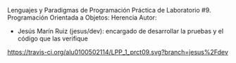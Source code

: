 Lenguajes y Paradigmas de Programación
Práctica de Laboratorio #9. Programación Orientada a Objetos: Herencia
Autor: 
   - Jesús Marín Ruiz (jesus/dev): encargado de desarrollar la pruebas y el código que las verifique

https://travis-ci.org/alu0100502114/LPP_1_prct09.svg?branch=jesus%2Fdev
